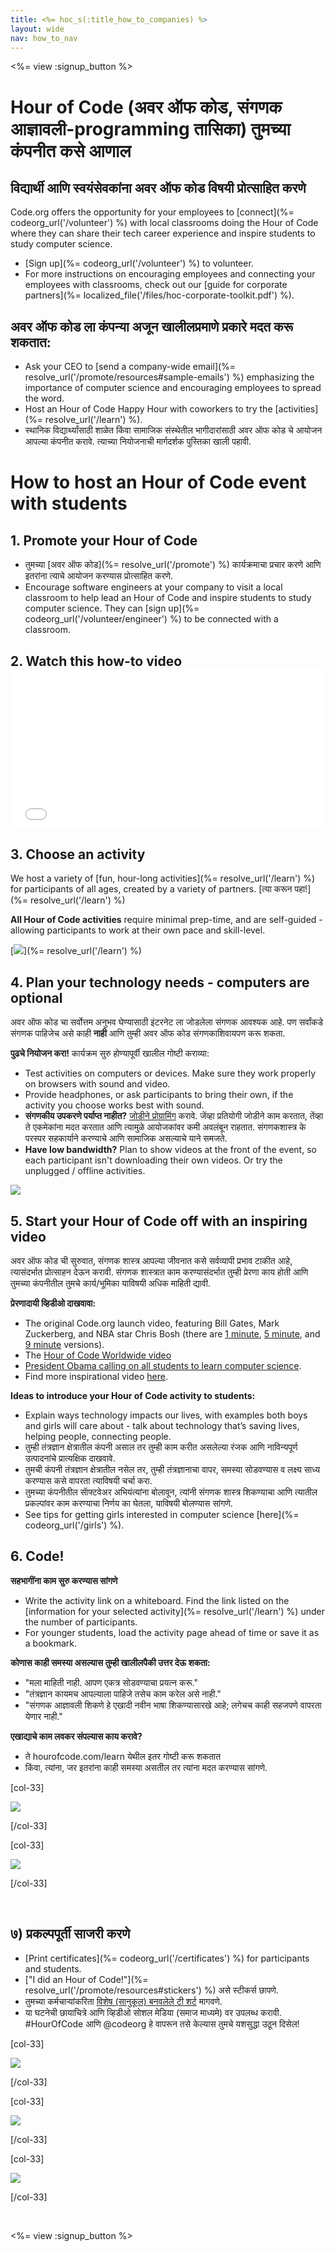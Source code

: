 ```yaml
---
title: <%= hoc_s(:title_how_to_companies) %>
layout: wide
nav: how_to_nav
---
```

<%= view :signup_button %>

# Hour of Code (अवर ऑफ कोड, संगणक आज्ञावली-programming तासिका) तुमच्या कंपनीत कसे आणाल

## विद्यार्थी आणि स्वयंसेवकांना अवर ऑफ कोड विषयी प्रोत्साहित करणे

Code.org offers the opportunity for your employees to [connect](%= codeorg_url('/volunteer') %) with local classrooms doing the Hour of Code where they can share their tech career experience and inspire students to study computer science.

- [Sign up](%= codeorg_url('/volunteer') %) to volunteer.
- For more instructions on encouraging employees and connecting your employees with classrooms, check out our [guide for corporate partners](%= localized_file('/files/hoc-corporate-toolkit.pdf') %).

## अवर ऑफ कोड ला कंपन्या अजून खालीलप्रमाणे प्रकारे मदत करू शकतात:

- Ask your CEO to [send a company-wide email](%= resolve_url('/promote/resources#sample-emails') %) emphasizing the importance of computer science and encouraging employees to spread the word.
- Host an Hour of Code Happy Hour with coworkers to try the [activities](%= resolve_url('/learn') %).
- स्थानिक विद्यार्थ्यांसाठी शाळेत किंवा सामाजिक संस्थेतील भागीदारांसाठी अवर ऑफ कोड चे आयोजन आपल्या कंपनीत करावे. त्याच्या नियोजनाची मार्गदर्शक पुस्तिका खाली पहावी.

# How to host an Hour of Code event with students

## 1. Promote your Hour of Code

- तुमच्या [अवर ऑफ कोड](%= resolve_url('/promote') %) कार्यक्रमाचा प्रचार करणे आणि इतरांना त्याचे आयोजन करण्यास प्रोत्साहित करणे.
- Encourage software engineers at your company to visit a local classroom to help lead an Hour of Code and inspire students to study computer science. They can [sign up](%= codeorg_url('/volunteer/engineer') %) to be connected with a classroom.

## 2. Watch this how-to video <iframe width="500" height="255" src="//www.youtube.com/embed/SrnvvWDm73k" frameborder="0" allowfullscreen mark="crwd-mark"></iframe> 

## 3. Choose an activity

We host a variety of [fun, hour-long activities](%= resolve_url('/learn') %) for participants of all ages, created by a variety of partners. [त्या करून पहा!](%= resolve_url('/learn') %)

**All Hour of Code activities** require minimal prep-time, and are self-guided - allowing participants to work at their own pace and skill-level.

[![](/images/fit-700/tutorials.png)](%= resolve_url('/learn') %)

## 4. Plan your technology needs - computers are optional

अवर ऑफ कोड चा सर्वोत्तम अनुभव घेण्यासाठी इंटरनेट ला जोडलेला संगणक आवश्यक आहे. पण सर्वांकडे संगणक पाहिजेच असे काही **नाही** आणि तुम्ही अवर ऑफ कोड संगणकाशिवायपण करू शकता.

**पुढचे नियोजन करा!** कार्यक्रम सुरु होण्यापूर्वी खालील गोष्टी कराव्या:

- Test activities on computers or devices. Make sure they work properly on browsers with sound and video.
- Provide headphones, or ask participants to bring their own, if the activity you choose works best with sound.
- **संगणकीय उपकरणे पर्याप्त नाहीत?** [जोडीने प्रोग्रामिंग](https://www.youtube.com/watch?v=vgkahOzFH2Q) करावे. जेंव्हा प्रतियोगी जोडीने काम करतात, तेंव्हा ते एकमेकांना मदत करतात आणि त्यामुळे आयोजकांवर कमी अवलंबून राहतात. संगणकशास्त्र के परस्पर सहकार्याने करण्याचे आणि सामाजिक असल्याचे याने समजते.
- **Have low bandwidth?** Plan to show videos at the front of the event, so each participant isn't downloading their own videos. Or try the unplugged / offline activities.

<img src="/images/fit-350/group_ipad.jpg" />

## 5. Start your Hour of Code off with an inspiring video

अवर ऑफ कोड ची सुरुवात, संगणक शास्त्र आपल्या जीवनात कसे सर्वव्यापी प्रभाव टाकीत आहे, त्यासंदर्भात प्रोत्साहन देऊन करावी. संगणक शास्त्रात काम करण्यासंदर्भात तुम्ही प्रेरणा काय होती आणि तुमच्या कंपनीतील तुमचे कार्य/भूमिका याविषयी अधिक माहिती द्यावी.

**प्रेरणादायी व्हिडीओ दाखवावा:**

- The original Code.org launch video, featuring Bill Gates, Mark Zuckerberg, and NBA star Chris Bosh (there are [1 minute](https://www.youtube.com/watch?v=qYZF6oIZtfc), [5 minute](https://www.youtube.com/watch?v=nKIu9yen5nc), and [9 minute](https://www.youtube.com/watch?v=dU1xS07N-FA) versions).
- The [Hour of Code Worldwide video](https://www.youtube.com/watch?v=KsOIlDT145A)
- [President Obama calling on all students to learn computer science](https://www.youtube.com/watch?v=6XvmhE1J9PY).
- Find more inspirational video [here](https://www.youtube.com/playlist?list=PLzdnOPI1iJNfpD8i4Sx7U0y2MccnrNZuP).

**Ideas to introduce your Hour of Code activity to students:**

- Explain ways technology impacts our lives, with examples both boys and girls will care about - talk about technology that’s saving lives, helping people, connecting people.
- तुम्ही तंत्रज्ञान क्षेत्रातील कंपनी असाल तर तुम्ही काम करीत असलेल्या रंजक आणि नाविन्यपूर्ण उत्पादनांचे प्रात्यक्षिक दाखवावे.
- तुमची कंपनी तंत्रज्ञान क्षेत्रातील नसेल तर, तुम्ही तंत्रज्ञानाचा वापर, समस्या सोडवण्यास व लक्ष्य साध्य करण्यास कसे वापरता त्याविषयी चर्चा करा.
- तुमच्या कंपनीतील साॅफ्टवेअर अभियंत्यांना बोलावून, त्यांनी संगणक शास्त्र शिकण्याचा आणि त्यातील प्रकल्पांवर काम करण्याचा निर्णय का घेतला, याविषयी बोलण्यास सांगणे.
- See tips for getting girls interested in computer science [here](%= codeorg_url('/girls') %).

## 6. Code!

**सहभागींना काम सुरु करण्यास सांगणे**

- Write the activity link on a whiteboard. Find the link listed on the [information for your selected activity](%= resolve_url('/learn') %) under the number of participants.
- For younger students, load the activity page ahead of time or save it as a bookmark.

**कोणास काही समस्या असल्यास तुम्ही खालीलपैकी उत्तर देऊ शकता:**

- "मला माहिती नाही. आपण एकत्र सोडवण्याचा प्रयत्न करू."
- "तंत्रज्ञान कायमच आपल्याला पाहिजे तसेच काम करेल असे नाही."
- "संगणक आज्ञावली शिकणे हे एखादी नवीन भाषा शिकण्यासारखे आहे; लगेचच काही सहजपणे वापरता येणार नाही."

**एखाद्याचे काम लवकर संपल्यास काय करावे?**

- ते hourofcode.com/learn येथील इतर गोष्टी करू शकतात
- किंवा, त्यांना, जर इतरांना काही समस्या असतील तर त्यांना मदत करण्यास सांगणे.

[col-33]

![](/images/fit-250/highschoolgirls.jpeg)

[/col-33]

[col-33]

![](/images/fit-300/group_ar.jpg)

[/col-33]

<p style="clear:both">&nbsp;</p>

## ७) प्रकल्पपूर्ती साजरी करणे

- [Print certificates](%= codeorg_url('/certificates') %) for participants and students.
- ["I did an Hour of Code!"](%= resolve_url('/promote/resources#stickers') %) असे स्टीकर्स छापणे.
- तुमच्या कर्मचाऱ्यांकरिता [विशेष (सानुकूल) बनवलेले टी शर्ट](http://blog.code.org/post/132608499493/hour-of-code-shirts-and-more) मागवणे.
- या घटनेची छायाचित्रे आणि व्हिडीओ सोशल मेडिया (समाज माध्यमे) वर उपलब्ध करावी. #HourOfCode आणि @codeorg हे वापरून तसे केल्यास तुमचे यशसुद्धा उठून दिसेल!

[col-33]

![](/images/fit-250/celebrate2.jpeg)

[/col-33]

[col-33]

![](/images/fit-260/highlight-certificates.jpg)

[/col-33]

[col-33]

![](/images/fit-300/boy-certificate.jpg)

[/col-33]

<p style="clear:both">&nbsp;</p>

<%= view :signup_button %>